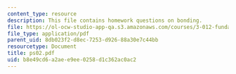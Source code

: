 ```yaml
---
content_type: resource
description: This file contains homework questions on bonding.
file: https://ol-ocw-studio-app-qa.s3.amazonaws.com/courses/3-012-fundamentals-of-materials-science-fall-2005/b8e49cd6a2aee9ee0258d1c362ac0ac2_ps02.pdf
file_type: application/pdf
parent_uid: 8db023f2-d8ec-7253-d926-88a30e7c44bb
resourcetype: Document
title: ps02.pdf
uid: b8e49cd6-a2ae-e9ee-0258-d1c362ac0ac2
---
```

